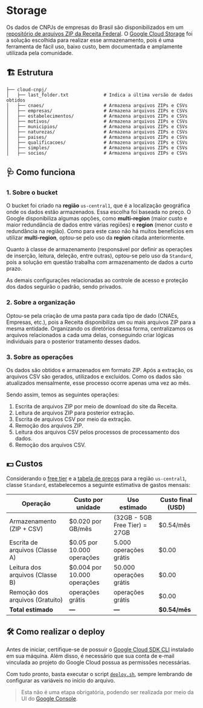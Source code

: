 # Storage

Os dados de CNPJs de empresas do Brasil são disponibilizados em um [repositório de arquivos ZIP da Receita Federal](https://dados.gov.br/dados/conjuntos-dados/cadastro-nacional-da-pessoa-jurídica---cnpj). O [Google Cloud Storage](https://cloud.google.com/storage) foi a solução escolhida para realizar esse armazenamento, pois é uma ferramenta de fácil uso, baixo custo, bem documentada e amplamente utilizada pela comunidade.

## 🏗 Estrutura

```
├── cloud-cnpj/                     
│   ├── last_folder.txt             # Indica a última versão de dados obtidos
│   ├── cnaes/                      # Armazena arquivos ZIPs e CSVs
│   ├── empresas/                   # Armazena arquivos ZIPs e CSVs
│   ├── estabelecimentos/           # Armazena arquivos ZIPs e CSVs
│   ├── motivos/                    # Armazena arquivos ZIPs e CSVs
│   ├── municipios/                 # Armazena arquivos ZIPs e CSVs
│   ├── naturezas/                  # Armazena arquivos ZIPs e CSVs
│   ├── paises/                     # Armazena arquivos ZIPs e CSVs
│   ├── qualificacoes/              # Armazena arquivos ZIPs e CSVs
│   ├── simples/                    # Armazena arquivos ZIPs e CSVs
│   ├── socios/                     # Armazena arquivos ZIPs e CSVs
```

## 🩺 Como funciona

### 1. Sobre o bucket

O bucket foi criado na **região** `us-central1`, que é a localização geográfica onde os dados estão armazenados. Essa escolha foi baseada no preço. O Google disponibiliza algumas opções, como **multi-region** (maior custo e maior redundância de dados entre várias regiões) e **region** (menor custo e redundância na região). Como para este caso não há muitos benefícios em utilizar **multi-region**, optou-se pelo uso da **region** citada anteriormente.

Quanto à classe de armazenamento (responsável por definir as operações de inserção, leitura, deleção, entre outras), optou-se pelo uso da `Standard`, pois a solução em questão trabalha com armazenamento de dados a curto prazo.

As demais configurações relacionadas ao controle de acesso e proteção dos dados seguirão o padrão, sendo privados.

### 2. Sobre a organização

Optou-se pela criação de uma pasta para cada tipo de dado (CNAEs, Empresas, etc.), pois a Receita disponibiliza um ou mais arquivos ZIP para a mesma entidade. Organizando os diretórios dessa forma, centralizamos os arquivos relacionados a cada uma delas, conseguindo criar lógicas individuais para o posterior tratamento desses dados.

### 3. Sobre as operações

Os dados são obtidos e armazenados em formato ZIP. Após a extração, os arquivos CSV são gerados, utilizados e excluídos. Como os dados são atualizados mensalmente, esse processo ocorre apenas uma vez ao mês.

Sendo assim, temos as seguintes operações:
1. Escrita de arquivos ZIP por meio de download do site da Receita.
2. Leitura de arquivos ZIP para posterior extração.
3. Escrita de arquivos CSV por meio da extração.
4. Remoção dos arquivos ZIP.
5. Leitura dos arquivos CSV pelos processos de processamento dos dados.
6. Remoção dos arquivos CSV.

## 💵 Custos

Considerando o [free tier](https://cloud.google.com/storage/pricing?hl=pt-br#cloud-storage-always-free) e a [tabela de preços](https://cloud.google.com/storage/pricing) para a região `us-central1`, classe `Standard`, estabelecemos a seguinte estimativa de gastos mensais:

| **Operação** | **Custo por unidade** | **Uso estimado** | **Custo final (USD)** |
|--------------|-----------------------|------------------|-----------------------|
| Armazenamento (ZIP + CSV) | $0.020 por GB/mês | (32GB - 5GB Free Tier) = 27GB | $0.54/mês |
| Escrita de arquivos (Classe A) | $0.05 por 10.000 operações | 5.000 operações grátis | $0.00 |
| Leitura dos arquivos (Classe B) | $0.004 por 10.000 operações | 50.000 operações grátis | $0.00 |
| Remoção dos arquivos (Gratuito) | operações grátis | operações grátis | $0.00 |
| **Total estimado** | **—** | **—** | **$0.54/mês** |

## 🛠️ Como realizar o deploy

Antes de iniciar, certifique-se de possuir o [Google Cloud SDK CLI](https://cloud.google.com/sdk/docs/install) instalado em sua máquina. Além disso, é necessário que sua conta de e-mail vinculada ao projeto do Google Cloud possua as permissões necessárias.

Com tudo pronto, basta executar o script [`deploy.sh`](./deploy.sh), sempre lembrando de configurar as variáveis no início do arquivo.

> Esta não é uma etapa obrigatória, podendo ser realizada por meio da UI do [Google Console](https://console.cloud.google.com/storage/browser).
